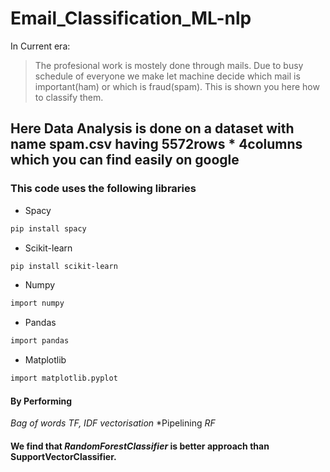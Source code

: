 # Email_Classification_ML-nlp
In Current era:
> The profesional work is mostely done through mails.
> Due to busy schedule of everyone we make let machine decide which mail is important(ham) or which is fraud(spam).
> This is shown you here how to classify them.
## Here Data Analysis is done on a dataset with name spam.csv having 5572rows * 4columns which you can find easily on google


### This code uses the following libraries
* Spacy
```bash
pip install spacy
```
* Scikit-learn
```bash
pip install scikit-learn
```
* Numpy
```bash
import numpy
```
* Pandas
```bash
import pandas
```
* Matplotlib
```bash
import matplotlib.pyplot
```
#### **By Performing**
*Bag of words*
*TF, IDF vectorisation*
*Pipelining
*RF*
#### We find that *RandomForestClassifier* is better approach than SupportVectorClassifier. 
